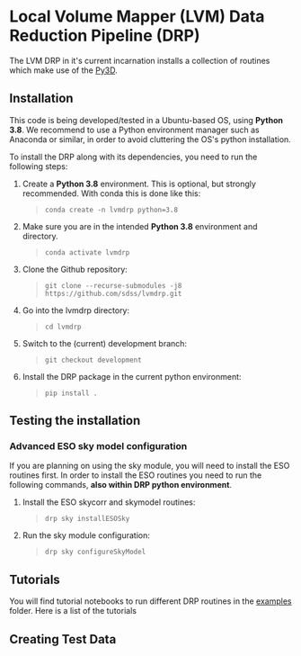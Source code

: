 # Local Volume Mapper (LVM) Data Reduction Pipeline (DRP)

The LVM DRP in it's current incarnation installs a collection of routines which make use of the [Py3D]().

## Installation

This code is being developed/tested in a Ubuntu-based OS, using **Python 3.8**. We recommend to use a Python environment manager such as Anaconda or similar, in order to avoid cluttering the OS's python installation.

To install the DRP along with its dependencies, you need to run the following steps:

1. Create a **Python 3.8** environment. This is optional, but strongly recommended. With conda this is done like this:
    > `conda create -n lvmdrp python=3.8`

2. Make sure you are in the intended **Python 3.8** environment and directory.
    > `conda activate lvmdrp`
   
3. Clone the Github repository:
    > `git clone --recurse-submodules -j8 https://github.com/sdss/lvmdrp.git`

4. Go into the lvmdrp directory:
    > `cd lvmdrp`

5. Switch to the (current) development branch:
    > `git checkout development`

6. Install the DRP package in the current python environment:
    > `pip install .`

## Testing the installation

<!-- write a script to test everything went find with the installation -->

### Advanced ESO sky model configuration

If you are planning on using the sky module, you will need to install the ESO routines first. In order to install the ESO routines
you need to run the following commands, **also within DRP python environment**.

1. Install the ESO skycorr and skymodel routines:
    > `drp sky installESOSky`

2. Run the sky module configuration:
    > `drp sky configureSkyModel`

## Tutorials

<!-- write tutorial notebooks -->
You will find tutorial notebooks to run different DRP routines in the [examples]() folder. Here is a list of the tutorials

## Creating Test Data
